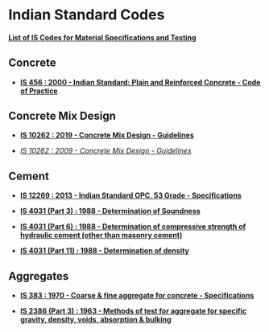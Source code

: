# Indian Standard Codes

#### [List of IS Codes for Material Specifications and Testing](pdf/Codes/IS_Codes_List.pdf)

## Concrete

- **[IS 456 : 2000 - Indian Standard: Plain and Reinforced Concrete - Code of Practice](pdf/Codes/IS_456.pdf)**

## Concrete Mix Design

- **[IS 10262 : 2019 - Concrete Mix Design - Guidelines](pdf/Codes/IS_10262_2019.pdf)**

- *[IS 10262 : 2009 - Concrete Mix Design - Guidelines](pdf/Codes/IS_10262_2009.pdf)*

## Cement

- **[IS 12269 : 2013 - Indian Standard OPC, 53 Grade - Specifications](pdf/Codes/Cement/IS_12269.pdf)**

- **[IS 4031 (Part 3) : 1988 - Determination of Soundness](pdf/Codes/Cement/IS_4031_3.pdf)**

- **[IS 4031 (Part 6) : 1988 - Determination of compressive strength of hydraulic cement (other than masonry cement)](pdf/Codes/Cement/IS_4031_6.pdf)**

- **[IS 4031 (Part 11) : 1988 - Determination of density](pdf/Codes/Cement/IS_4031_11.pdf)**

## Aggregates

- **[IS 383 : 1970 - Coarse & fine aggregate for concrete - Specifications](pdf/Codes/Aggregates/IS_383.pdf)**

- **[IS 2386 (Part 3) : 1963 - Methods of test for aggregate for specific gravity, density, voids, absorption & bulking](pdf/Codes/Aggregates/IS_383.pdf)**
